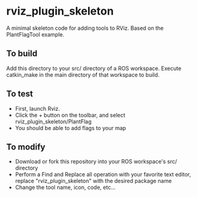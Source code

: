 # rviz_plugin_skeleton
A minimal skeleton code for adding tools to RViz. Based on the PlantFlagTool example.

## To build

Add this directory to your src/ directory of a ROS workspace. Execute catkin_make in the main directory of that workspace to build.

## To test

- First, launch Rviz.
- Click the + button on the toolbar, and select rviz_plugin_skeleton/PlantFlag
- You should be able to add flags to your map

## To modify

- Download or fork this repository into your ROS workspace's src/ directory
- Perform a Find and Replace all operation with your favorite text editor, replace "rviz_plugin_skeleton" with the desired package name
- Change the tool name, icon, code, etc...